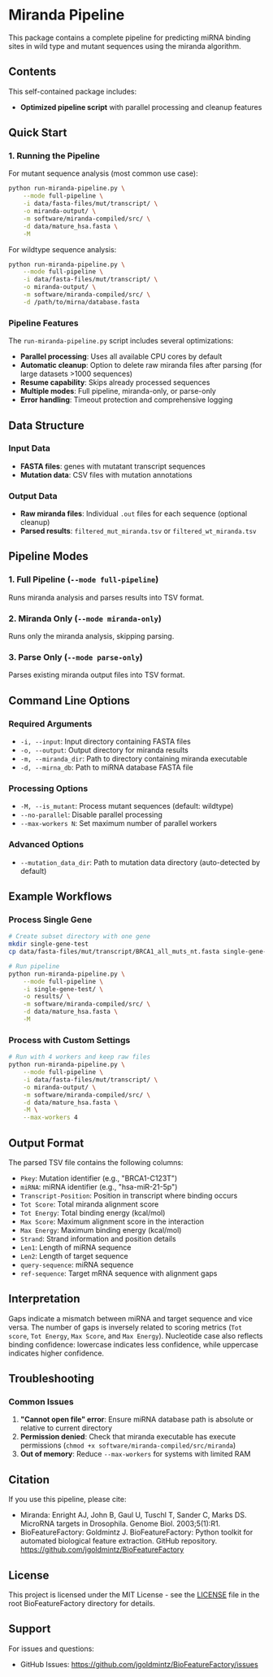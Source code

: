 # Miranda Pipeline

This package contains a complete pipeline for predicting miRNA binding sites in wild type and mutant sequences using the miranda algorithm. 

## Contents

This self-contained package includes:

- **Optimized pipeline script** with parallel processing and cleanup features

## Quick Start

### 1. Running the Pipeline

For mutant sequence analysis (most common use case):

```bash
python run-miranda-pipeline.py \
    --mode full-pipeline \
    -i data/fasta-files/mut/transcript/ \
    -o miranda-output/ \
    -m software/miranda-compiled/src/ \
    -d data/mature_hsa.fasta \
    -M
```

For wildtype sequence analysis:

```bash
python run-miranda-pipeline.py \
    --mode full-pipeline \
    -i data/fasta-files/mut/transcript/ \
    -o miranda-output/ \
    -m software/miranda-compiled/src/ \
    -d /path/to/mirna/database.fasta
```

### Pipeline Features

The `run-miranda-pipeline.py` script includes several optimizations:

- **Parallel processing**: Uses all available CPU cores by default
- **Automatic cleanup**: Option to delete raw miranda files after parsing (for large datasets >1000 sequences)
- **Resume capability**: Skips already processed sequences
- **Multiple modes**: Full pipeline, miranda-only, or parse-only
- **Error handling**: Timeout protection and comprehensive logging

## Data Structure

### Input Data

- **FASTA files**: genes with mutatant transcript sequences
- **Mutation data**: CSV files with mutation annotations

### Output Data

- **Raw miranda files**: Individual `.out` files for each sequence (optional cleanup)
- **Parsed results**: `filtered_mut_miranda.tsv` or `filtered_wt_miranda.tsv`

## Pipeline Modes

### 1. Full Pipeline (`--mode full-pipeline`)
Runs miranda analysis and parses results into TSV format.

### 2. Miranda Only (`--mode miranda-only`)
Runs only the miranda analysis, skipping parsing.

### 3. Parse Only (`--mode parse-only`)
Parses existing miranda output files into TSV format.

## Command Line Options

### Required Arguments
- `-i, --input`: Input directory containing FASTA files
- `-o, --output`: Output directory for miranda results
- `-m, --miranda_dir`: Path to directory containing miranda executable
- `-d, --mirna_db`: Path to miRNA database FASTA file

### Processing Options
- `-M, --is_mutant`: Process mutant sequences (default: wildtype)
- `--no-parallel`: Disable parallel processing
- `--max-workers N`: Set maximum number of parallel workers

### Advanced Options
- `--mutation_data_dir`: Path to mutation data directory (auto-detected by default)

## Example Workflows

### Process Single Gene
```bash
# Create subset directory with one gene
mkdir single-gene-test
cp data/fasta-files/mut/transcript/BRCA1_all_muts_nt.fasta single-gene-test/

# Run pipeline
python run-miranda-pipeline.py \
    --mode full-pipeline \
    -i single-gene-test/ \
    -o results/ \
    -m software/miranda-compiled/src/ \
    -d data/mature_hsa.fasta \
    -M
```

### Process with Custom Settings
```bash
# Run with 4 workers and keep raw files
python run-miranda-pipeline.py \
    --mode full-pipeline \
    -i data/fasta-files/mut/transcript/ \
    -o miranda-output/ \
    -m software/miranda-compiled/src/ \
    -d data/mature_hsa.fasta \
    -M \
    --max-workers 4
```

## Output Format

The parsed TSV file contains the following columns:
- `Pkey`: Mutation identifier (e.g., "BRCA1-C123T")
- `miRNA`: miRNA identifier (e.g., "hsa-miR-21-5p")
- `Transcript-Position`: Position in transcript where binding occurs
- `Tot Score`: Total miranda alignment score
- `Tot Energy`: Total binding energy (kcal/mol)
- `Max Score`: Maximum alignment score in the interaction
- `Max Energy`: Maximum binding energy (kcal/mol)
- `Strand`: Strand information and position details
- `Len1`: Length of miRNA sequence
- `Len2`: Length of target sequence
- `query-sequence`: miRNA sequence
- `ref-sequence`: Target mRNA sequence with alignment gaps

## Interpretation

Gaps indicate a mismatch between miRNA and target sequence and vice versa. The number of gaps is inversely related to scoring metrics (`Tot score`, `Tot Energy`, `Max Score`, and `Max Energy`). Nucleotide case also reflects binding confidence: lowercase indicates less confidence, while uppercase indicates higher confidence.


## Troubleshooting

### Common Issues

1. **"Cannot open file" error**: Ensure miRNA database path is absolute or relative to current directory
2. **Permission denied**: Check that miranda executable has execute permissions (`chmod +x software/miranda-compiled/src/miranda`)
3. **Out of memory**: Reduce `--max-workers` for systems with limited RAM

## Citation

If you use this pipeline, please cite:

- Miranda: Enright AJ, John B, Gaul U, Tuschl T, Sander C, Marks DS. MicroRNA targets in Drosophila. Genome Biol. 2003;5(1):R1.
- BioFeatureFactory: Goldmintz J. BioFeatureFactory: Python toolkit for automated biological feature extraction. GitHub repository. https://github.com/jgoldmintz/BioFeatureFactory

## License

This project is licensed under the MIT License - see the [LICENSE](../../LICENSE) file in the root BioFeatureFactory directory for details.

## Support

For issues and questions:

- GitHub Issues: https://github.com/jgoldmintz/BioFeatureFactory/issues


